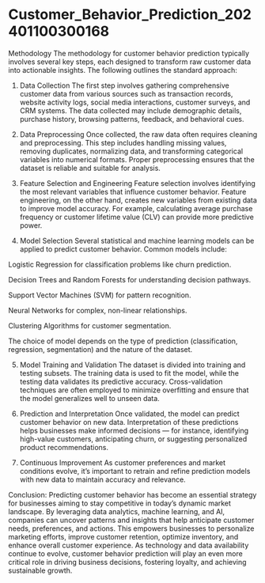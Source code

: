 # Customer_Behavior_Prediction_202401100300168

Methodology
The methodology for customer behavior prediction typically involves several key steps, each designed to transform raw customer data into actionable insights. The following outlines the standard approach:

1. Data Collection
The first step involves gathering comprehensive customer data from various sources such as transaction records, website activity logs, social media interactions, customer surveys, and CRM systems. The data collected may include demographic details, purchase history, browsing patterns, feedback, and behavioral cues.

2. Data Preprocessing
Once collected, the raw data often requires cleaning and preprocessing. This step includes handling missing values, removing duplicates, normalizing data, and transforming categorical variables into numerical formats. Proper preprocessing ensures that the dataset is reliable and suitable for analysis.

3. Feature Selection and Engineering
Feature selection involves identifying the most relevant variables that influence customer behavior. Feature engineering, on the other hand, creates new variables from existing data to improve model accuracy. For example, calculating average purchase frequency or customer lifetime value (CLV) can provide more predictive power.

4. Model Selection
Several statistical and machine learning models can be applied to predict customer behavior. Common models include:

Logistic Regression for classification problems like churn prediction.

Decision Trees and Random Forests for understanding decision pathways.

Support Vector Machines (SVM) for pattern recognition.

Neural Networks for complex, non-linear relationships.

Clustering Algorithms for customer segmentation.

The choice of model depends on the type of prediction (classification, regression, segmentation) and the nature of the dataset.

5. Model Training and Validation
The dataset is divided into training and testing subsets. The training data is used to fit the model, while the testing data validates its predictive accuracy. Cross-validation techniques are often employed to minimize overfitting and ensure that the model generalizes well to unseen data.

6. Prediction and Interpretation
Once validated, the model can predict customer behavior on new data. Interpretation of these predictions helps businesses make informed decisions — for instance, identifying high-value customers, anticipating churn, or suggesting personalized product recommendations.

7. Continuous Improvement
As customer preferences and market conditions evolve, it’s important to retrain and refine prediction models with new data to maintain accuracy and relevance.

Conclusion:
Predicting customer behavior has become an essential strategy for businesses aiming to stay competitive in today’s dynamic market landscape. By leveraging data analytics, machine learning, and AI, companies can uncover patterns and insights that help anticipate customer needs, preferences, and actions. This empowers businesses to personalize marketing efforts, improve customer retention, optimize inventory, and enhance overall customer experience. As technology and data availability continue to evolve, customer behavior prediction will play an even more critical role in driving business decisions, fostering loyalty, and achieving sustainable growth.

